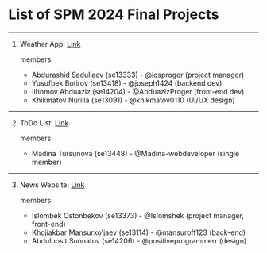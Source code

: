 # List of SPM 2024 Final Projects

---------------
1) Weather App: [Link](https://github.com/ttpu/spm2024_finalproject_weather)

   members:
   - Abdurashid Sadullaev (se13333) - @iosproger (project manager)
   - Yusufbek Botirov (se13418) - @joseph1424 (backend dev)
   - Ilhomov Abduaziz (se14204) - @AbduazizProger (front-end dev)
   - Khikmatov Nurilla (se13091) - @khikmatov0110 (UI/UX design)

---------------
2) ToDo List: [Link](https://github.com/ttpu/spm2024_finalproject_ToDoList)

   members:
   - Madina Tursunova (se13448) - @Madina-webdeveloper  (single member)


---------------
3) News Website: [Link](https://github.com/ttpu/SPM24_Final_Project_CosmicBoys)

   members:
   - Islombek Ostonbekov (se13373) - @Islomshek (project manager, front-end)
   - Khojiakbar Mansurxo'jaev (se13114) - @mansuroff123 (back-end)
   - Abdulbosit Sunnatov (se14206) - @positiveprogrammerr (design)
